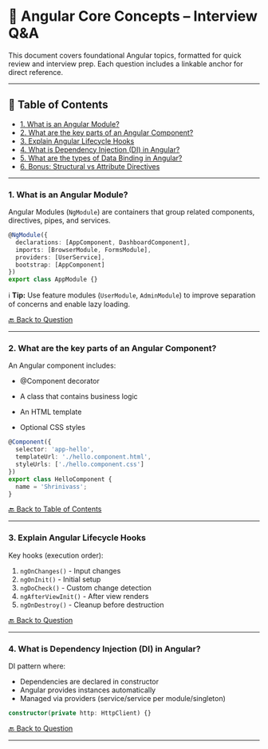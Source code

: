 # 📘 Angular Core Concepts – Interview Q&A

This document covers foundational Angular topics, formatted for quick review and interview prep. Each question includes a linkable anchor for direct reference.

---

## 📑 Table of Contents

<a id="toc-angular-module"></a>
- [1. What is an Angular Module?](#1-what-is-an-angular-module)
<a id="toc-angular-component"></a>
- [2. What are the key parts of an Angular Component?](#2-what-are-the-key-parts-of-an-angular-component)
- [3. Explain Angular Lifecycle Hooks](#3-explain-angular-lifecycle-hooks)
- [4. What is Dependency Injection (DI) in Angular?](#4-what-is-dependency-injection-di-in-angular)
- [5. What are the types of Data Binding in Angular?](#5-what-are-the-types-of-data-binding-in-angular)
- [6. Bonus: Structural vs Attribute Directives](#6-bonus-structural-vs-attribute-directives)

---

### 1. What is an Angular Module?

Angular Modules (`NgModule`) are containers that group related components, directives, pipes, and services.

```ts
@NgModule({
  declarations: [AppComponent, DashboardComponent],
  imports: [BrowserModule, FormsModule],
  providers: [UserService],
  bootstrap: [AppComponent]
})
export class AppModule {}
```
ℹ️ **Tip:** Use feature modules (`UserModule`, `AdminModule`) to improve separation of concerns and enable lazy loading.

[🔙 Back to Question](#1-what-is-an-angular-module)

---

### 2. What are the key parts of an Angular Component?

An Angular component includes:

- @Component decorator

- A class that contains business logic

- An HTML template

- Optional CSS styles

``` ts
@Component({
  selector: 'app-hello',
  templateUrl: './hello.component.html',
  styleUrls: ['./hello.component.css']
})
export class HelloComponent {
  name = 'Shrinivass';
}
```

[🔙 Back to Table of Contents](#toc-angular-component)

---

### 3. Explain Angular Lifecycle Hooks

Key hooks (execution order):
1. `ngOnChanges()` - Input changes
2. `ngOnInit()` - Initial setup
3. `ngDoCheck()` - Custom change detection
4. `ngAfterViewInit()` - After view renders
5. `ngOnDestroy()` - Cleanup before destruction

[🔙 Back to Question](#3-explain-angular-lifecycle-hooks)

---

### 4. What is Dependency Injection (DI) in Angular?

DI pattern where:
- Dependencies are declared in constructor
- Angular provides instances automatically
- Managed via providers (service/service per module/singleton)

```ts
constructor(private http: HttpClient) {}
```
[🔙 Back to Question](#4-what-is-dependency-injection-di-in-angular)

---
